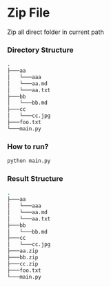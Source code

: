 # Zip File
Zip all direct folder in current path

### Directory Structure
```bash
.
├───aa
│   └───aaa
│   └───aa.md
│   └───aa.txt
├───bb
│   └───bb.md
├───cc
│   └───cc.jpg
├───foo.txt
└───main.py
```
### How to run?
```cmd
python main.py
```


### Result Structure
```bash
.
├───aa
│   └───aaa
│   └───aa.md
│   └───aa.txt
├───bb
│   └───bb.md
├───cc
│   └───cc.jpg
├───aa.zip
├───bb.zip
├───cc.zip
├───foo.txt
└───main.py
```
